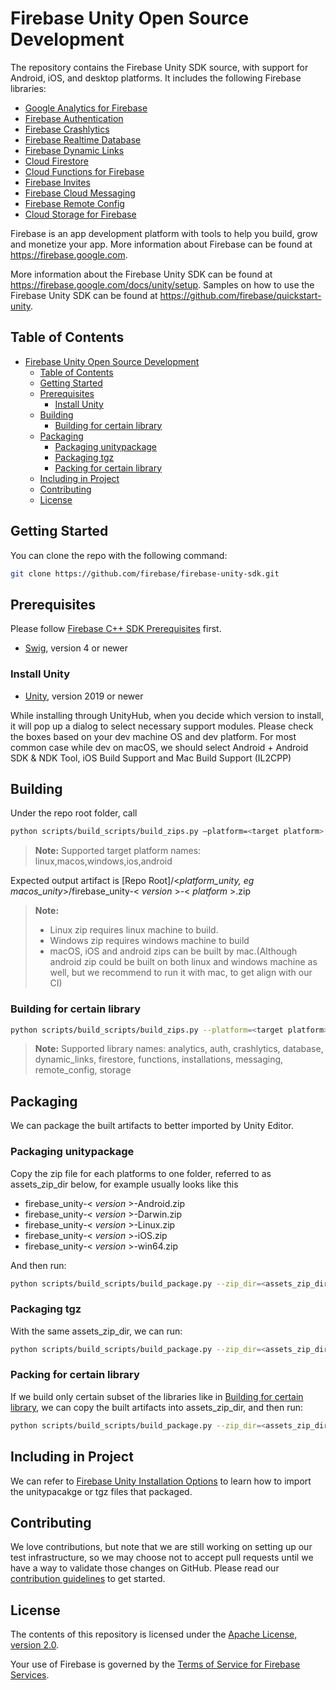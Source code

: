 # Firebase Unity Open Source Development

The repository contains the Firebase Unity SDK source, with support for Android,
iOS, and desktop platforms. It includes the following Firebase libraries:

- [Google Analytics for Firebase](https://firebase.google.com/docs/analytics/)
- [Firebase Authentication](https://firebase.google.com/docs/auth/)
- [Firebase Crashlytics](https://firebase.google.com/docs/crashlytics)
- [Firebase Realtime Database](https://firebase.google.com/docs/database/)
- [Firebase Dynamic Links](https://firebase.google.com/docs/dynamic-links/)
- [Cloud Firestore](https://firebase.google.com/docs/firestore/)
- [Cloud Functions for Firebase](https://firebase.google.com/docs/functions/)
- [Firebase Invites](https://firebase.google.com/docs/invites/)
- [Firebase Cloud Messaging](https://firebase.google.com/docs/cloud-messaging/)
- [Firebase Remote Config](https://firebase.google.com/docs/remote-config/)
- [Cloud Storage for Firebase](https://firebase.google.com/docs/storage/)

Firebase is an app development platform with tools to help you build, grow and
monetize your app. More information about Firebase can be found at
<https://firebase.google.com>.

More information about the Firebase Unity SDK can be found at <https://firebase.google.com/docs/unity/setup>.  Samples on how to use the
Firebase Unity SDK can be found at <https://github.com/firebase/quickstart-unity>.

## Table of Contents

- [Firebase Unity Open Source Development](#firebase-unity-open-source-development)
  - [Table of Contents](#table-of-contents)
  - [Getting Started](#getting-started)
  - [Prerequisites](#prerequisites)
    - [Install Unity](#install-unity)
  - [Building](#building)
    - [Building for certain library](#building-for-certain-library)
  - [Packaging](#packaging)
    - [Packaging unitypackage](#packaging-unitypackage)
    - [Packaging tgz](#packaging-tgz)
    - [Packing for certain library](#packing-for-certain-library)
  - [Including in Project](#including-in-project)
  - [Contributing](#contributing)
  - [License](#license)

## Getting Started

You can clone the repo with the following command:

``` bash
git clone https://github.com/firebase/firebase-unity-sdk.git
```

## Prerequisites

Please follow [Firebase C++ SDK Prerequisites](https://github.com/firebase/firebase-cpp-sdk/blob/main/README.md#prerequisites) first.

- [Swig](https://www.swig.org/), version 4 or newer

### Install Unity

- [Unity](https://unity.com/download), version 2019 or newer

While installing through UnityHub, when you decide which version to install, it will pop up a dialog to select necessary support modules. Please check the boxes based on your dev machine OS and dev platform. For most common case while dev on macOS, we should select Android + Android SDK & NDK Tool, iOS Build Support and Mac Build Support (IL2CPP)

## Building

Under the repo root folder, call

``` bash
python scripts/build_scripts/build_zips.py –platform=<target platform>
```

> **Note:** Supported target platform names: linux,macos,windows,ios,android

Expected output artifact is
[Repo Root]/<*platform_unity, eg macos_unity*>/firebase_unity-< *version* >-< *platform* >.zip

> **Note:**
>
> - Linux zip requires linux machine to build.
> - Windows zip requires windows machine to build
> - macOS, iOS and android zips can be built by mac.(Although android zip could be built on both linux and windows machine as well, but we recommend to run it with mac, to get align with our CI)

### Building for certain library

``` bash
python scripts/build_scripts/build_zips.py --platform=<target platform> --targets=<lib1> --targets=<lib2>
```

> **Note:** Supported library names: analytics, auth, crashlytics, database, dynamic_links, firestore, functions, installations, messaging, remote_config, storage

## Packaging

We can package the built artifacts to better imported by Unity Editor.

### Packaging unitypackage

Copy the zip file for each platforms to one folder, referred to as assets_zip_dir below, for example usually looks like this

- firebase_unity-< *version* >-Android.zip
- firebase_unity-< *version* >-Darwin.zip
- firebase_unity-< *version* >-Linux.zip
- firebase_unity-< *version* >-iOS.zip
- firebase_unity-< *version* >-win64.zip
  
And then run:

``` bash
python scripts/build_scripts/build_package.py --zip_dir=<assets_zip_dir> --output=<output dir>
```

### Packaging tgz

With the same assets_zip_dir, we can run:

``` bash
python scripts/build_scripts/build_package.py --zip_dir=<assets_zip_dir> --output=<output dir> --output_upm=True
```

### Packing for certain library

If we build only certain subset of the libraries like in [Building for certain library](#building-for-certain-library), we can copy the built artifacts into assets_zip_dir, and then run:

``` bash
python scripts/build_scripts/build_package.py --zip_dir=<assets_zip_dir> --output=<output dir> --apis=<lib1,lib2>
```

## Including in Project

We can refer to [Firebase Unity Installation Options](https://firebase.google.com/docs/unity/setup-alternative) to learn how to import the unitypacakge or tgz files that packaged.

## Contributing

We love contributions, but note that we are still working on setting up our
test infrastructure, so we may choose not to accept pull requests until we have
a way to validate those changes on GitHub. Please read our
[contribution guidelines](/CONTRIBUTING.md) to get started.

## License

The contents of this repository is licensed under the
[Apache License, version 2.0](http://www.apache.org/licenses/LICENSE-2.0).

Your use of Firebase is governed by the
[Terms of Service for Firebase Services](https://firebase.google.com/terms/).
